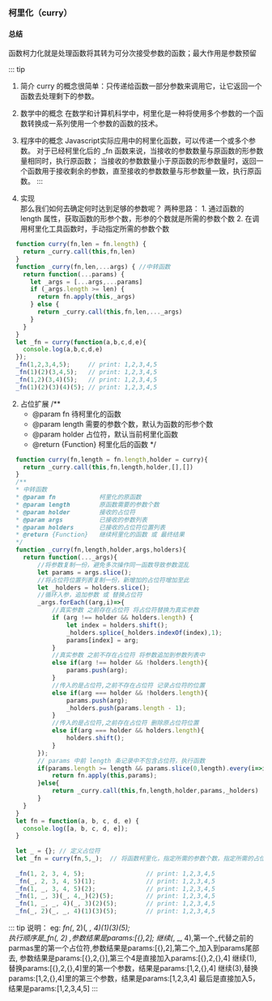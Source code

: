 ### 柯里化（curry）
  #### 总结 
  函数柯力化就是处理函数将其转为可分次接受参数的函数；最大作用是参数预留

  ::: tip
  1. 简介
    curry 的概念很简单：只传递给函数一部分参数来调用它，让它返回一个函数去处理剩下的参数。
    
  2. 数学中的概念
    在数学和计算机科学中，柯里化是一种将使用多个参数的一个函数转换成一系列使用一个参数的函数的技术。

  3. 程序中的概念
    Javascript实际应用中的柯里化函数，可以传递一个或多个参数。
    对于已经柯里化后的 _fn 函数来说，当接收的参数数量与原函数的形参数量相同时，执行原函数； 当接收的参数数量小于原函数的形参数量时，返回一个函数用于接收剩余的参数，直至接收的参数数量与形参数量一致，执行原函数。
  :::

  1. 实现  
    那么我们如何去确定何时达到足够的参数呢？
    两种思路：
    1. 通过函数的 length 属性，获取函数的形参个数，形参的个数就是所需的参数个数
    2. 在调用柯里化工具函数时，手动指定所需的参数个数
  ```ts
    function curry(fn,len = fn.length) {
      return _curry.call(this,fn,len)
    } 
    function _curry(fn,len,...args) { //中转函数
      return function(...params) {
        let _args = [...args,...params]
        if (_args.length >= len) {
          return fn.apply(this,_args)
        } else {
          return _curry.call(this,fn,len,..._args)
        }
      }
    }
    let _fn = curry(function(a,b,c,d,e){
      console.log(a,b,c,d,e)
    });
    _fn(1,2,3,4,5);     // print: 1,2,3,4,5
    _fn(1)(2)(3,4,5);   // print: 1,2,3,4,5
    _fn(1,2)(3,4)(5);   // print: 1,2,3,4,5
    _fn(1)(2)(3)(4)(5); // print: 1,2,3,4,5
  ```

  2. 占位扩展
    /**
     * @param  fn           待柯里化的函数
     * @param  length       需要的参数个数，默认为函数的形参个数
     * @param  holder       占位符，默认当前柯里化函数
     * @return {Function}   柯里化后的函数
     */
  ```ts
    function curry(fn,length = fn.length,holder = curry){
      return _curry.call(this,fn,length,holder,[],[])
    }
    /**
    * 中转函数
    * @param fn            柯里化的原函数
    * @param length        原函数需要的参数个数
    * @param holder        接收的占位符
    * @param args          已接收的参数列表
    * @param holders       已接收的占位符位置列表
    * @return {Function}   继续柯里化的函数 或 最终结果
    */
    function _curry(fn,length,holder,args,holders){
      return function(..._args){
          //将参数复制一份，避免多次操作同一函数导致参数混乱
          let params = args.slice();
          //将占位符位置列表复制一份，新增加的占位符增加至此
          let _holders = holders.slice();
          //循环入参，追加参数 或 替换占位符
          _args.forEach((arg,i)=>{
              //真实参数 之前存在占位符 将占位符替换为真实参数
              if (arg !== holder && holders.length) {
                  let index = holders.shift();
                  _holders.splice(_holders.indexOf(index),1);
                  params[index] = arg;
              }
              //真实参数 之前不存在占位符 将参数追加到参数列表中
              else if(arg !== holder && !holders.length){
                  params.push(arg);
              }
              //传入的是占位符,之前不存在占位符 记录占位符的位置
              else if(arg === holder && !holders.length){
                  params.push(arg);
                  _holders.push(params.length - 1);
              }
              //传入的是占位符,之前存在占位符 删除原占位符位置
              else if(arg === holder && holders.length){
                  holders.shift();
              }
          });
          // params 中前 length 条记录中不包含占位符，执行函数
          if(params.length >= length && params.slice(0,length).every(i=>i!==holder)){
              return fn.apply(this,params);
          }else{
              return _curry.call(this,fn,length,holder,params,_holders)
          }
      }
    }
    let fn = function(a, b, c, d, e) {
      console.log([a, b, c, d, e]);
    }
    
    let _ = {}; // 定义占位符
    let _fn = curry(fn,5,_);  // 将函数柯里化，指定所需的参数个数，指定所需的占位符
    
    _fn(1, 2, 3, 4, 5);                 // print: 1,2,3,4,5
    _fn(_, 2, 3, 4, 5)(1);              // print: 1,2,3,4,5
    _fn(1, _, 3, 4, 5)(2);              // print: 1,2,3,4,5
    _fn(1, _, 3)(_, 4,_)(2)(5);         // print: 1,2,3,4,5
    _fn(1, _, _, 4)(_, 3)(2)(5);        // print: 1,2,3,4,5
    _fn(_, 2)(_, _, 4)(1)(3)(5);        // print: 1,2,3,4,5
  ```
  ::: tip
  说明：
    eg: _fn(_, 2)(_, _, 4)(1)(3)(5);  
    执行顺序是_fn(_, 2) ,参数结果是params:[{},2];
    继续(_, _, 4),第一个_代替之前的parmas里的第一个占位符,参数结果是params:[{},2],第二个_加入到params尾部去,
    参数结果是params:[{},2,{}],第三个4是直接加入params:[{},2,{},4]
    继续(1),替换params:[{},2,{},4]里的第一个参数，结果是params:[1,2,{},4]
    继续(3),替换params:[1,2,{},4]里的第三个参数，结果是params:[1,2,3,4]
    最后是直接加入5，结果是params:[1,2,3,4,5]
  ::: 
   
    


